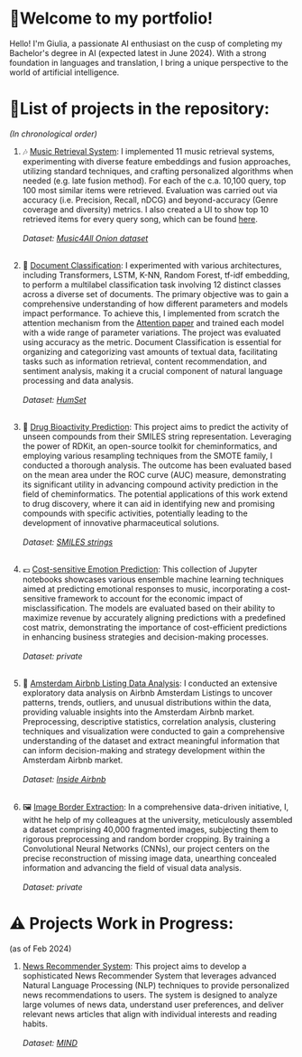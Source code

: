 # 👋Welcome to my portfolio!
Hello! I'm Giulia, a passionate AI enthusiast on the cusp of completing my Bachelor's degree in AI (expected latest in June 2024). With a strong foundation in languages and translation, I bring a unique perspective to the world of artificial intelligence. <br>

# 📝List of projects in the repository:
*(In chronological order)*
1. 🎶 [Music Retrieval System](https://github.com/Giuliasdfghjk/Portfolio/tree/main/Music_Retrieval_System): I implemented 11 music retrieval systems, experimenting with diverse feature embeddings and fusion approaches, utilizing standard techniques, and crafting personalized algorithms when needed (e.g. late fusion method). For each of the c.a. 10,100 query, top 100 most similar items were retrieved. Evaluation was carried out via accuracy (i.e. Precision, Recall, nDCG) and beyond-accuracy (Genre coverage and diversity) metrics. I also created a UI to show top 10 retrieved items for every query song, which can be found [here](https://multimediasearch-ui-5sbvf4gb6xjzgnewswoa9w.streamlit.app/).<br> <br>*Dataset: [Music4All Onion dataset](https://dl.acm.org/doi/abs/10.1145/3511808.3557656)* <br><br>


2. 📄 [Document Classification](https://github.com/Giuliasdfghjk/Portfolio/tree/main/Document_Classification): I experimented with various architectures, including Transformers, LSTM, K-NN, Random Forest, tf-idf embedding, to perform a multilabel classification task involving 12 distinct classes across a diverse set of documents. The primary objective was to gain a comprehensive understanding of how different parameters and models impact performance. To achieve this, I implemented from scratch the attention mechanism from the [Attention paper](https://arxiv.org/abs/1706.03762) and trained each model with a wide range of parameter variations. The project was evaluated using accuracy as the metric. Document Classification is essential for organizing and categorizing vast amounts of textual data, facilitating tasks such as information retrieval, content recommendation, and sentiment analysis, making it a crucial component of natural language processing and data analysis. <br> <br> *Dataset: [HumSet](https://blog.thedeep.io/humset/)*<br><br>

3. 💊 [Drug Bioactivity Prediction](https://github.com/Giuliasdfghjk/Portfolio/tree/main/Drug_Activity_Prediction): This project aims to predict the activity of unseen compounds from their SMILES string representation. Leveraging the power of RDKit, an open-source toolkit for cheminformatics, and employing various resampling techniques from the SMOTE family, I conducted a thorough analysis. The outcome has been evaluated based on the mean area under the ROC curve (AUC) measure, demonstrating its significant utility in advancing compound activity prediction in the field of cheminformatics. The potential applications of this work extend to drug discovery, where it can aid in identifying new and promising compounds with specific activities, potentially leading to the development of innovative pharmaceutical solutions.
<br><br> *Dataset: [SMILES strings](https://github.com/Giuliasdfghjk/Portfolio/tree/main/Drug_Activity_Prediction/data)* <br><br>


4. 💶 [Cost-sensitive Emotion Prediction](https://github.com/BianchiGiulia/Portfolio/tree/main/Cost-sentitive_Classification): This collection of Jupyter notebooks showcases various ensemble machine learning techniques aimed at predicting emotional responses to music, incorporating a cost-sensitive framework to account for the economic impact of misclassification. The models are evaluated based on their ability to maximize revenue by accurately aligning predictions with a predefined cost matrix, demonstrating the importance of cost-efficient predictions in enhancing business strategies and decision-making processes.
<br><br> *Dataset: private* <br><br>

5. 🏨 [Amsterdam Airbnb Listing Data Analysis](https://github.com/Giuliasdfghjk/Portfolio/tree/main/Airbnb_Data_Analysis): I conducted an extensive exploratory data analysis on Airbnb Amsterdam Listings to uncover patterns, trends, outliers, and unusual distributions within the data, providing valuable insights into the Amsterdam Airbnb market. Preprocessing, descriptive statistics, correlation analysis, clustering techniques and visualization were conducted to gain a comprehensive understanding of the dataset and extract meaningful information that can inform decision-making and strategy development within the Amsterdam Airbnb market.
<br><br> *Dataset: [Inside Airbnb](http://insideairbnb.com/get-the-data/)* <br><br>


6. 🖼️ [Image Border Extraction](https://github.com/Giuliasdfghjk/Portfolio/tree/main/Image_Extraction-SimpleCNN): In a comprehensive data-driven initiative, I, witht he help of my colleagues at the university, meticulously assembled a dataset comprising 40,000 fragmented images, subjecting them to rigorous preprocessing and random border cropping. By training a Convolutional Neural Networks (CNNs), our project centers on the precise reconstruction of missing image data, unearthing concealed information and advancing the field of visual data analysis.
   <br><br> *Dataset: private*

# ⚠️ Projects Work in Progress:
(as of Feb 2024)
1. [News Recommender System](https://github.com/Giuliasdfghjk/Portfolio/tree/main/News_Recommendation_System): This project aims to develop a sophisticated News Recommender System that leverages advanced Natural Language Processing (NLP) techniques to provide personalized news recommendations to users. The system is designed to analyze large volumes of news data, understand user preferences, and deliver relevant news articles that align with individual interests and reading habits. 
<br><br> *Dataset: [MIND](https://msnews.github.io/)*
